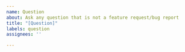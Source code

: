 ```yaml
---
name: Question
about: Ask any question that is not a feature request/bug report
title: "[Question]"
labels: question
assignees: ''

---
```



